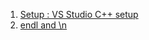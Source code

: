 1. [Setup : VS Studio C++ setup](https://code.visualstudio.com/docs/cpp/config-mingw#_cc-configurations)
2. [endl and \n](https://www.educative.io/edpresso/what-is-the-difference-between-endl-and-n-in-cpp#:~:text=Both%20endl%20and%20%5Cn%20serve,%2C%20whereas%20%5Cn%20does%20not.)
